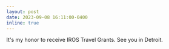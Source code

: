 ```yaml
---
layout: post
date: 2023-09-08 16:11:00-0400
inline: true
---
```


It's my honor to receive IROS Travel Grants. See you in Detroit.